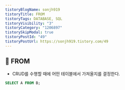 ```yaml
---
tistoryBlogName: sonjh919
tistoryTitle: FROM
tistoryTags: DATABASE, SQL
tistoryVisibility: "3"
tistoryCategory: "1206897"
tistorySkipModal: true
tistoryPostId: "49"
tistoryPostUrl: https://sonjh919.tistory.com/49
---
```

## 🌈 FROM
+ CRUD를 수행할 때에 어떤 테이블에서 가져올지를 결정한다.
```sql
SELECT A FROM B;
```